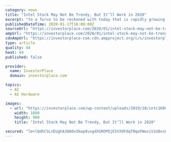 ```yaml
---
category: news
title: "Intel Stock May Not Be Trendy, But It’ll Work in 2020"
excerpt: "to a force to be reckoned with today that is rapidly growing share in the most important niches of the CPU and GPU markets. At the same time, Nvidia has turned into an “AI everything” company, and is basically the go-to graphics suppliers for all of tomorrow’s most important markets. Investors like those narratives. That’s why ..."
publishedDateTime: 2020-01-17T16:00:00Z
sourceUrl: "https://investorplace.com/2020/01/intel-stock-may-not-be-trendy-but-itll-work-in-2020/?mod=mw_quote_news"
ampUrl: "https://investorplace.com/2020/01/intel-stock-may-not-be-trendy-but-itll-work-in-2020/amp/"
cdnAmpUrl: "https://investorplace-com.cdn.ampproject.org/c/s/investorplace.com/2020/01/intel-stock-may-not-be-trendy-but-itll-work-in-2020/amp/"
type: article
quality: 44
heat: 44
published: false

provider:
  name: InvestorPlace
  domain: investorplace.com

topics:
  - AI
  - AI Hardware

images:
  - url: "https://investorplace.com/wp-content/uploads/2019/10/intc1600d.jpg"
    width: 1600
    height: 900
    title: "Intel Stock May Not Be Trendy, But It’ll Work in 2020"

secured: "lm+lQdhCSLnEUghA3OAOv5kwp8vxgdXSROPDjESYX9FdqT0qoFWwsiV1U8xsQlLfHjOXL96WY/5UAEsnLVa/aWdgTrLQQ9ZuPZErG2pQyZeaDl+I2VoG6zd5aA4O72f2ouJvaGJT2ayweMZF7B8aQuenIq4XIJphr8bvQlItBjjgEZlPGZjOo9TCePlb7vsYpNIjtUqxiGixIkdczeM+plm6YRnk8/OaiERx11YRgk7uv/Dd8wyTzAxEB2DoT8+7BDNesmz/Q2VgHFqvml5H9vElDhjpgnlWHX90jXJOE0AK5O5mDXN2S7RRNlYzaGe6cv5PFHBy2xbQwwb3v8Y/velWYomzNyuQgT9QuZgIR3hUqr9h6R2sdhgqzmGVh9GJWMKKSfNR86FZQj6T0sabJb/pWzRAPo3g2+MrQz/SLx8fo7ZQddw9somngt7Q24BWgaYIJPzlDFYwMB0ArwX1Qw==;WEENqqkBJxA0lFqxb/x8lw=="
---
```



